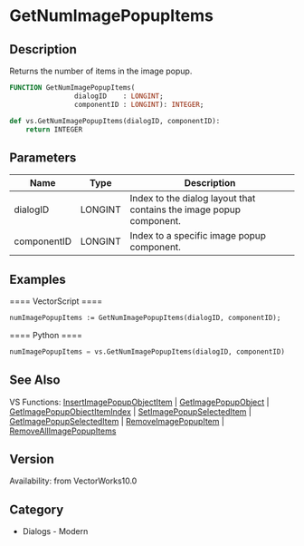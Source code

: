 # GetNumImagePopupItems

## Description
Returns the number of items in the image popup.

```pascal
FUNCTION GetNumImagePopupItems(
				dialogID    : LONGINT;
				componentID : LONGINT): INTEGER;
```

```python
def vs.GetNumImagePopupItems(dialogID, componentID):
    return INTEGER
```

## Parameters
|Name|Type|Description|
|---|---|---|
|dialogID|LONGINT|Index to the dialog layout that contains the image popup component.|
|componentID|LONGINT|Index to a specific image popup component.|

## Examples
==== VectorScript ====
```pascal
numImagePopupItems := GetNumImagePopupItems(dialogID, componentID);
```
==== Python ====
```python
numImagePopupItems = vs.GetNumImagePopupItems(dialogID, componentID)
```

## See Also
VS Functions:
[InsertImagePopupObjectItem](InsertImagePopupObjectItem.md) 
| [GetImagePopupObject](GetImagePopupObject.md) 
| [GetImagePopupObjectItemIndex](GetImagePopupObjectItemIndex.md) 
| [SetImagePopupSelectedItem](SetImagePopupSelectedItem.md) 
| [GetImagePopupSelectedItem](GetImagePopupSelectedItem.md) 
| [RemoveImagePopupItem](RemoveImagePopupItem.md) 
| [RemoveAllImagePopupItems](RemoveAllImagePopupItems.md)

## Version
Availability: from VectorWorks10.0

## Category
* Dialogs - Modern

